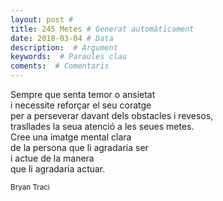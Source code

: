 ```yaml
---
layout: post #
title: 245 Metes # Generat automàticament
date: 2018-03-04 # Data
description:  # Argument
keywords:  # Paraules clau
coments:  # Comentaris
---
```


Sempre que senta temor o ansietat <br />
i necessite reforçar el seu coratge <br />
per a perseverar davant dels obstacles i revesos, <br />
trasllades la seua atenció a les seues metes. <br />
Cree una imatge mental clara <br />
de la persona que li agradaria ser <br />
i actue de la manera <br />
que li agradaria actuar. <br />

<small>Bryan Traci</small>
